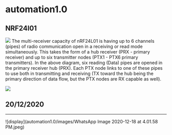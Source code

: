 # automation1.0
## NRF24l01

![](https://www.electronicwings.com/public/images/user_images/images/Arduino/nRF24L01/Frequency%20Channel.png)
The multi-receiver capacity of nRF24L01 is having up to 6 channels (pipes) of radio communication open in a receiving or read mode simultaneously. This takes the form of a hub receiver (PRX - primary receiver) and up to six transmitter nodes (PTX1 - PTX6 primary transmitters). In the above diagram, six reading (Data) pipes are opened in the primary receiver hub (PRX). Each PTX node links to one of these pipes to use both in transmitting and receiving (TX toward the hub being the primary direction of data flow, but the PTX nodes are RX capable as well).

![](https://how2electronics.com/wp-content/uploads/2019/04/NRF24L01-Working-Principles-of-Channels-and-Addresses.png)


## 20/12/2020
-----------

![display](automation1.0/images/WhatsApp Image 2020-12-18 at 4.01.58 PM.jpeg)
